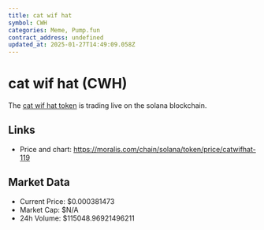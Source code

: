 ```yaml
---
title: cat wif hat
symbol: CWH
categories: Meme, Pump.fun
contract_address: undefined
updated_at: 2025-01-27T14:49:09.058Z
---
```


# cat wif hat (CWH)
The [cat wif hat token](https://moralis.com/chain/solana/token/price/catwifhat-119) is trading live on the solana blockchain.

## Links
- Price and chart: https://moralis.com/chain/solana/token/price/catwifhat-119

## Market Data
- Current Price: $0.000381473
- Market Cap: $N/A
- 24h Volume: $115048.96921496211
